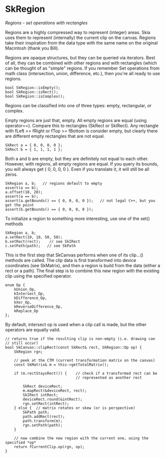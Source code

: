 SkRegion
========

*Regions - set operations with rectangles*

<!-- Updated Mar 4, 2011 -->

Regions are a highly compressed way to represent (integer) areas. Skia
uses them to represent (internally) the current clip on the
canvas. Regions take their inspiration from the data type with the
same name on the original Macintosh (thank you Bill).

Regions are opaque structures, but they can be queried via
iterators. Best of all, they can be combined with other regions and
with rectangles (which can be thought of as "simple" regions. If you
remember Set operations from math class (intersection, union,
difference, etc.), then you're all ready to use regions.

<!--?prettify lang=cc?-->

    bool SkRegion::isEmpty();
    bool SkRegion::isRect();
    bool SkRegion::isComplex();

Regions can be classified into one of three types: empty, rectangular,
or complex.

Empty regions are just that, empty. All empty regions are equal (using
operator==). Compare this to rectangles (SkRect or SkIRect). Any
rectangle with fLeft >= fRight or fTop >= fBottom is consider empty,
but clearly there are different empty rectangles that are not equal.

<!--?prettify lang=cc?-->

    SkRect a = { 0, 0, 0, 0 };
    SkRect b = { 1, 1, 1, 1 };

Both a and b are empty, but they are definitely not equal to each
other. However, with regions, all empty regions are equal. If you
query its bounds, you will always get { 0, 0, 0, 0 }. Even if you
translate it, it will still be all zeros.

<!--?prettify lang=cc?-->

<!--?prettify lang=cc?-->

    SkRegion a, b;   // regions default to empty
    assert(a == b);
    a.offset(10, 20);
    assert(a == b);
    assert(a.getBounds() == { 0, 0, 0, 0 });   // not legal C++, but you get the point
    assert(b.getBounds() == { 0, 0, 0, 0 });

To initialize a region to something more interesting, use one of the
set() methods

<!--?prettify lang=cc?-->

    SkRegion a, b;
    a.setRect(10, 10, 50, 50);
    b.setRect(rect);    // see SkIRect
    c.setPath(path);   // see SkPath

This is the first step that SkCanvas performs when one of its
clip...() methods are called. The clip data is first transformed into
device coordinates (see SkMatrix), and then a region is build from the
data (either a rect or a path). The final step is to combine this new
region with the existing clip using the specified operator.

<!--?prettify lang=cc?-->

    enum Op {
        kUnion_Op,
        kIntersect_Op,
        kDifference_Op,
        kXor_Op,
        kReverseDifference_Op,
        kReplace_Op
    };

By default, intersect op is used when a clip call is made, but the
other operators are equally valid.

<!--?prettify lang=cc?-->

    // returns true if the resulting clip is non-empty (i.e. drawing can
    // still occur)
    bool SkCanvas::clipRect(const SkRect& rect, SkRegion::Op op) {
        SkRegion rgn;
    
        // peek at the CTM (current transformation matrix on the canvas)
        const SkMatrix& m = this->getTotalMatrix();
    
        if (m.rectStaysRect()) {    // check if a transformed rect can be
                                    // represented as another rect

            SkRect deviceRect;
            m.mapRect(&deviceRect, rect);
            SkIRect intRect;
            deviceRect.round(&intRect);
            rgn.setRect(intRect);
        } else {  // matrix rotates or skew (or is perspective)
            SkPath path;
            path.addRect(rect);
            path.transform(m);
            rgn.setPath(path);
        }
    
        // now combine the new region with the current one, using the specified *op*
        return fCurrentClip.op(rgn, op);
    }
